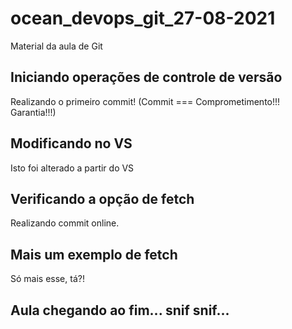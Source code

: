 # ocean_devops_git_27-08-2021
Material da aula de Git

## Iniciando operações de controle de versão

Realizando o primeiro commit! (Commit === Comprometimento!!! Garantia!!!)

## Modificando no VS

Isto foi alterado a partir do VS

## Verificando a opção de fetch

Realizando commit online.

## Mais um exemplo de fetch

Só mais esse, tá?!

## Aula chegando ao fim... snif snif...
